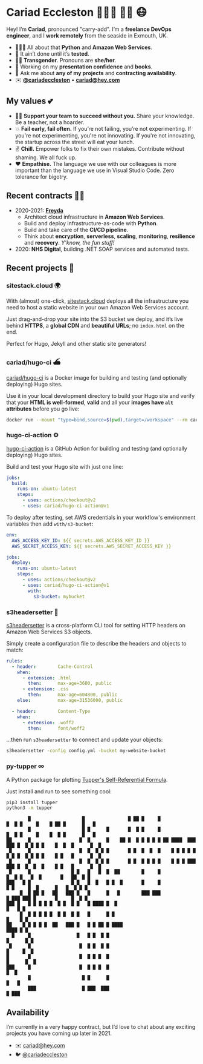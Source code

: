 # Cariad Eccleston 👩🏼‍💻 🏳️‍🌈 😷

Hey! I’m **Cariad**, pronounced "carry-add". I’m a **freelance DevOps engineer**, and I **work remotely** from the seaside in Exmouth, UK.

- 👩🏼‍💻 All about that **Python** and **Amazon Web Services**.
- 🧪 It ain’t done until it’s **tested**.
- 🏳️‍🌈 **Transgender**. Pronouns are **she/her**.
- 🤔 Working on my **presentation confidence** and **books**.
- 💬 Ask me about **any of my projects** and **contracting availability**.
- ✉️ **[@cariadeccleston](https://twitter.com/cariadeccleston)** • **[cariad@hey.com](mailto:cariad@hey.com)**

## My values 💕

- 👩‍🏫 **Support your team to succeed without you.** Share your knowledge. Be a teacher, not a hoarder.
- 💥 **Fail early, fail often.** If you’re not failing, you’re not experimenting. If you're not experimenting, you're not innovating. If you're not innovating, the startup across the street will eat your lunch.
- ✌️ **Chill.** Empower folks to fix their own mistakes. Contribute without shaming. We all fuck up.
- ❤️ **Empathise.** The language we use with our colleagues is more important than the language we use in Visual Studio Code. Zero tolerance for bigotry.

## Recent contracts 🙋‍♀️

- 2020-2021: **[Freyda](https://freyda.io)**
    - Architect cloud infrastructure in **Amazon Web Services**.
    - Build and deploy infrastructure-as-code with **Python**.
    - Build and take care of the **CI/CD pipeline**.
    - Think about **encryption**, **serverless**, **scaling**, **monitoring**, **resilience** and **recovery**. _Y’know, the fun stuff!_
- 2020: **NHS Digital**, building .NET SOAP services and automated tests.

## Recent projects 🎉

### sitestack.cloud 🌍

With (almost) one-click, [sitestack.cloud](https://sitestack.cloud) deploys all the infrastructure you need to host a static website in your own Amazon Web Services account.

Just drag-and-drop your site into the S3 bucket we deploy, and it’s live behind **HTTPS**, a **global CDN** and **beautiful URLs**; no `index.html` on the end.

Perfect for Hugo, Jekyll and other static site generators!

### cariad/hugo-ci ⛴

[cariad/hugo-ci](https://github.com/cariad/hugo-ci) is a Docker image for building and testing (and optionally deploying) Hugo sites.

Use it in your local development directory to build your Hugo site and verify that your **HTML is well-formed**, **valid** and all your **images have `alt` attributes** before you go live:

```bash
docker run --mount "type=bind,source=$(pwd),target=/workspace" --rm cariad/hugo-ci
```

### hugo-ci-action ⚙️

[hugo-ci-action](https://github.com/marketplace/actions/build-validate-and-deploy-a-hugo-site) is a GitHub Action for building and testing (and optionally deploying) Hugo sites.

Build and test your Hugo site with just one line:

```yaml
jobs:
  build:
    runs-on: ubuntu-latest
    steps:
      - uses: actions/checkout@v2
      - uses: cariad/hugo-ci-action@v1
```

To deploy after testing, set AWS credentials in your workflow's environment variables then add `with/s3-bucket`:

```yaml
env:
  AWS_ACCESS_KEY_ID: ${{ secrets.AWS_ACCESS_KEY_ID }}
  AWS_SECRET_ACCESS_KEY: ${{ secrets.AWS_SECRET_ACCESS_KEY }}

jobs:
  deploy:
    runs-on: ubuntu-latest
    steps:
      - uses: actions/checkout@v2
      - uses: cariad/hugo-ci-action@v1
        with:
          s3-bucket: mybucket
```

### s3headersetter 🎁

[s3headersetter](https://github.com/cariad/s3headersetter) is a cross-platform CLI tool for setting HTTP headers on Amazon Web Services S3 objects.

Simply create a configuration file to describe the headers and objects to match:

```yaml
rules:
  - header:        Cache-Control
    when:
      - extension: .html
        then:      max-age=3600, public
      - extension: .css
        then:      max-age=604800, public
    else:          max-age=31536000, public

  - header:        Content-Type
    when:
      - extension: .woff2
        then:      font/woff2
```

…then run `s3headersetter` to connect and update your objects:

```bash
s3headersetter -config config.yml -bucket my-website-bucket
```

### py-tupper ∞

A Python package for plotting [Tupper's Self-Referential Formula](https://cariad.io/tupper/).

Just install and run to see something cool:

```bash
pip3 install tupper
python3 -m tupper
```

```text
        █                   █                █ ██ █     █                █  █ █     █    █ ██ █      █   █
        █                   █ █      █       █  █ █     █                █  █ █     █    █  █ █      █   █
██      █                  █  █      █    ██ █  █ █ █ █ █ ██ ████  ███ ███ █  █ █ █ █    █  █  █      █  █
 █      █                  █  █  █ █ █       █ █  █  █  █    █ █ █ █ █ █ █ █  █ █ █ █    █ █   █      █  █
 █      █                  █  █  █ █ █       █ █  █ █ █ █    █ █ █ ███ ███ █  █  █  █    █ █   █      █  █
 █      █               █ █   █   █  █  ██        █     █                  █  █ █   █  █       █   ██  █ █
███   █ █               █ █   █  █   █ █  █       █     █                   █ █     █  █      █   █  █ █ █
     █  █ ██ █   ██   ███ █   █      █   █        ███ ███                   █ ███ ███ █       █     █  █ █
███ █   █ █ █ █ █  █ █  █ █   █ ████ █  █                                                          █   █ █
     █  █ █ █ █ █  █ █  █ █   █      █ █                                                          █    █ █
██    █ █ █ █ █  ██   ███ █   █ █ ██ █ ████                                                       ████ █ █
  █     █                 █   █ █  █ █                                                          █      █ █
 █      █                  █  █ █  █ █                                                          █     █  █
█       █                  █  █ █ █  █                                                         █      █  █
███     █                  █  █ █ █  █                                                                █  █
        █                   █ █      █                                                               █   █
        ███                 █ ███  ███                                                               █ ███
```

## Availability

I’m currently in a very happy contract, but I’d love to chat about any exciting projects you have coming up later in 2021.

- ✉️ [cariad@hey.com](mailto:cariad@hey.com)
- 🐦 [@cariadeccleston](https://twitter.com/cariadeccleston)
